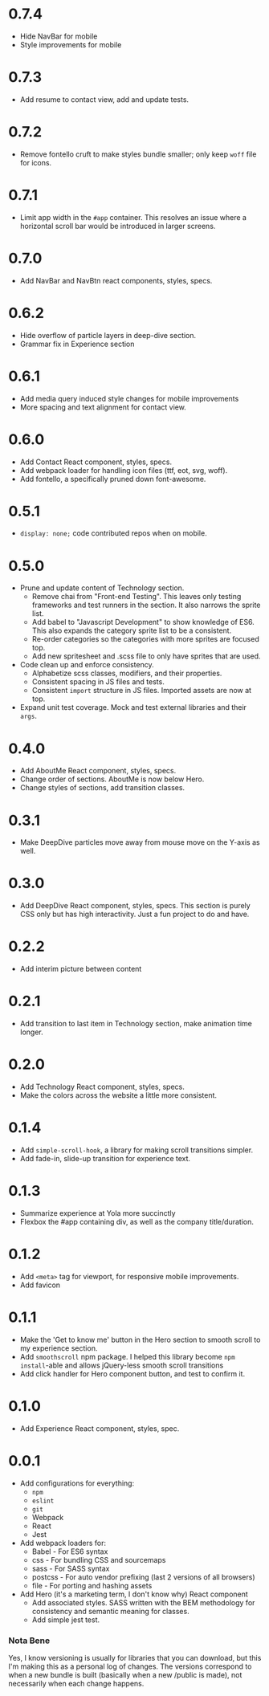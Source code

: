 # 0.7.4
+ Hide NavBar for mobile
+ Style improvements for mobile

# 0.7.3
+ Add resume to contact view, add and update tests.

# 0.7.2
+ Remove fontello cruft to make styles bundle smaller;
   only keep `woff` file for icons.

# 0.7.1
+ Limit app width in the `#app` container. This resolves an issue where a
   horizontal scroll bar would be introduced in larger screens.

# 0.7.0
+ Add NavBar and NavBtn react components, styles, specs.

# 0.6.2
+ Hide overflow of particle layers in deep-dive section.
+ Grammar fix in Experience section

# 0.6.1
+ Add media query induced style changes for mobile improvements
+ More spacing and text alignment for contact view.

# 0.6.0
+ Add Contact React component, styles, specs.
+ Add webpack loader for handling icon files (ttf, eot, svg, woff).
+ Add fontello, a specifically pruned down font-awesome.

# 0.5.1
+ `display: none;` code contributed repos when on mobile.

# 0.5.0
+ Prune and update content of Technology section.
  + Remove chai from "Front-end Testing". This leaves only testing frameworks
     and test runners in the section. It also narrows the sprite list.
  + Add babel to "Javascript Development" to show knowledge of ES6. This also
     expands the category sprite list to be a consistent.
  + Re-order categories so the categories with more sprites are focused top.
  + Add new spritesheet and .scss file to only have sprites that are used.
+ Code clean up and enforce consistency.
  + Alphabetize scss classes, modifiers, and their properties.
  + Consistent spacing in JS files and tests.
  + Consistent `import` structure in JS files. Imported assets are now at top.
+ Expand unit test coverage. Mock and test external libraries and their `args`.

# 0.4.0
+ Add AboutMe React component, styles, specs.
+ Change order of sections. AboutMe is now below Hero.
+ Change styles of sections, add transition classes.

# 0.3.1
+ Make DeepDive particles move away from mouse move on the Y-axis as well.

# 0.3.0
+ Add DeepDive React component, styles, specs. This section is purely CSS only
   but has high interactivity. Just a fun project to do and have.

# 0.2.2
+ Add interim picture between content

# 0.2.1
+ Add transition to last item in Technology section, make animation time longer.

# 0.2.0
+ Add Technology React component, styles, specs.
+ Make the colors across the website a little more consistent.

# 0.1.4
+ Add `simple-scroll-hook`, a library for making scroll transitions simpler.
+ Add fade-in, slide-up transition for experience text.

# 0.1.3
+ Summarize experience at Yola more succinctly
+ Flexbox the #app containing div, as well as the company title/duration.

# 0.1.2
+ Add `<meta>` tag for viewport, for responsive mobile improvements.
+ Add favicon

# 0.1.1
+ Make the 'Get to know me' button in the Hero section to smooth scroll
   to my experience section.
+ Add `smoothscroll` npm package. I helped this library become
   `npm install`-able and allows jQuery-less smooth scroll transitions
+ Add click handler for Hero component button, and test to confirm it.

# 0.1.0
+ Add Experience React component, styles, spec.

# 0.0.1
+ Add configurations for everything:
  + `npm`
  + `eslint`
  + `git`
  + Webpack
  + React
  + Jest
+ Add webpack loaders for:
  + Babel   - For ES6 syntax
  + css     - For bundling CSS and sourcemaps
  + sass    - For SASS syntax
  + postcss - For auto vendor prefixing (last 2 versions of all browsers)
  + file    - For porting and hashing assets
+ Add Hero (it's a marketing term, I don't know why) React component
  + Add associated styles. SASS written with the BEM methodology for
      consistency and semantic meaning for classes.
  + Add simple jest test.


### Nota Bene
Yes, I know versioning is usually for libraries that you can download, but
this I'm making this as a personal log of changes. The versions correspond
to when a new bundle is built (basically when a new /public is made), not
necessarily when each change happens.
